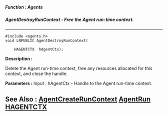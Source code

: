 ##### Function : Agents
##### AgentDestroyRunContext - Free the Agent run-time context.
---
```
#include <agents.h>
void LNPUBLIC AgentDestroyRunContext(

	HAGENTCTX  hAgentCtx);
```
**Description :**

Delete the Agent run-time context, free any resources allocated for this 
context, and close the handle.

**Parameters :**
Input :
hAgentCtx  -  Handle to the Agent run-time context.



**See Also :**
[AgentCreateRunContext](/reference/Func/AgentCreateRunContext)
[AgentRun](/reference/Func/AgentRun)
[HAGENTCTX](/reference/Data/HAGENTCTX)
---
